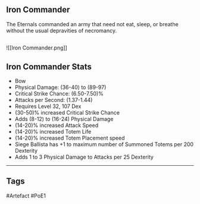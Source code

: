 ## Iron Commander
The Eternals commanded an army that need not eat, sleep, or breathe
without the usual depravities of necromancy.
##
![[Iron Commander.png]]
## Iron Commander Stats
- Bow
- Physical Damage: (36-40) to (89-97)
- Critical Strike Chance: (6.50-7.50)%
- Attacks per Second: (1.37-1.44)
- Requires Level 32, 107 Dex
- (30-50)% increased Critical Strike Chance
- Adds (8-12) to (16-24) Physical Damage
- (14-20)% increased Attack Speed
- (14-20)% increased Totem Life
- (14-20)% increased Totem Placement speed
- Siege Ballista has +1 to maximum number of Summoned Totems per 200 Dexterity
- Adds 1 to 3 Physical Damage to Attacks per 25 Dexterity


---
## Tags
#Artefact
#PoE1